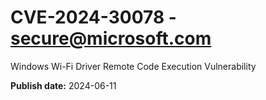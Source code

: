 # CVE-2024-30078 - secure@microsoft.com

Windows Wi-Fi Driver Remote Code Execution Vulnerability

**Publish date:** 2024-06-11
